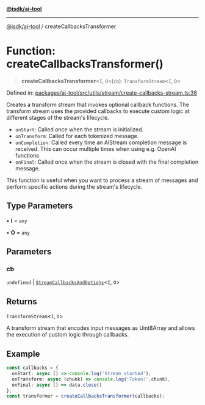 [**@isdk/ai-tool**](../README.md)

***

[@isdk/ai-tool](../globals.md) / createCallbacksTransformer

# Function: createCallbacksTransformer()

> **createCallbacksTransformer**\<`I`, `O`\>(`cb`): `TransformStream`\<`I`, `O`\>

Defined in: [packages/ai-tool/src/utils/stream/create-callbacks-stream.ts:36](https://github.com/isdk/ai-tool.js/blob/c084189f913fb955b91b492de68bd07ce78f8c82/src/utils/stream/create-callbacks-stream.ts#L36)

Creates a transform stream that invokes optional callback functions.
The transform stream uses the provided callbacks to execute custom logic at different stages of the stream's lifecycle.
- `onStart`: Called once when the stream is initialized.
- `onTransform`: Called for each tokenized message.
- `onCompletion`: Called every time an AIStream completion message is received. This can occur multiple times when using e.g. OpenAI functions
- `onFinal`: Called once when the stream is closed with the final completion message.

This function is useful when you want to process a stream of messages and perform specific actions during the stream's lifecycle.

## Type Parameters

• **I** = `any`

• **O** = `any`

## Parameters

### cb

`undefined` | [`StreamCallbacksAndOptions`](../interfaces/StreamCallbacksAndOptions.md)\<`I`, `O`\>

## Returns

`TransformStream`\<`I`, `O`\>

A transform stream that encodes input messages as Uint8Array and allows the execution of custom logic through callbacks.

## Example

```ts
const callbacks = {
  onStart: async () => console.log('Stream started'),
  onTransform: async (chunk) => console.log('Token:',chunk),
  onFinal: async () => data.close()
};
const transformer = createCallbacksTransformer(callbacks);
```
